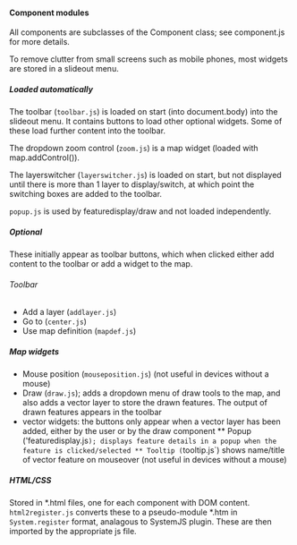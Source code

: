 #### Component modules
All components are subclasses of the Component class; see component.js for more details.

To remove clutter from small screens such as mobile phones, most widgets are stored in a slideout menu.

##### Loaded automatically
The toolbar (`toolbar.js`) is loaded on start (into document.body) into the slideout menu. It contains buttons to load other optional widgets. Some of these load further content into the toolbar.

The dropdown zoom control (`zoom.js`) is a map widget (loaded with map.addControl()).

The layerswitcher (`layerswitcher.js`) is loaded on start, but not displayed until there is more than 1 layer to display/switch, at which point the switching boxes are added to the toolbar.

`popup.js` is used by featuredisplay/draw and not loaded independently.

##### Optional
These initially appear as toolbar buttons, which when clicked either add content to the toolbar or add a widget to the map.

###### Toolbar
* Add a layer (`addlayer.js`)
* Go to (`center.js`)
* Use map definition (`mapdef.js`)

##### Map widgets
* Mouse position (`mouseposition.js`) (not useful in devices without a mouse)
* Draw (`draw.js`); adds a dropdown menu of draw tools to the map, and also adds a vector layer to store the drawn features. The output of drawn features appears in the toolbar
* vector widgets: the buttons only appear when a vector layer has been added, either by the user or by the draw component
** Popup ('featuredisplay.js`); displays feature details in a popup when the feature is clicked/selected
** Tooltip (`tooltip.js`) shows name/title of vector feature on mouseover (not useful in devices without a mouse)

##### HTML/CSS
Stored in *.html files, one for each component with DOM content. `html2register.js` converts these to a pseudo-module *.htm in `System.register` format, analagous to SystemJS plugin. These are then imported by the appropriate js file.
